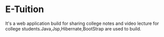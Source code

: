 # E-Tuition
It's a web application  build for sharing college notes and video lecture for college students.Java,Jsp,Hibernate,BootStrap are used to build. 
